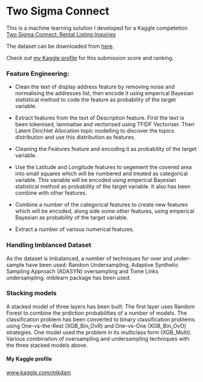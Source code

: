 # Two Sigma Connect
This is a machine learning solution I developed for a Kaggle competetion [Two Sigma Connect: Rental Listing Inquiries](https://www.kaggle.com/c/two-sigma-connect-rental-listing-inquiries)

The dataset can be downloaded from [here](https://www.kaggle.com/c/two-sigma-connect-rental-listing-inquiries/data).

Check out [my Kaggle profile](https://www.kaggle.com/mikdam/competitions) for this submission score and ranking.

### Feature Engineering:

* Clean the text of display address feature by removing noise and normalising the addresses list, then encode it using emperical Bayesian statistical method to code the feature as probability of the target variable.

* Extract features from the text of Description feature. First the text is been tokenised, lammatise and vectorised using TFIDF Vectoriser. Then Latent Dirichlet Allocation topic modelling to discover the topics distribution and use this distribution as features.

* Cleaning the Features feature and encoding it as probability of the target variable.

* Use the Latitude and Longitude features to segement the covered area into small squares which will be numbered and treated as categorical variable. This variable will be encoded using emperical Bayesian statistical method as probability of the target variable. It also has been combine with other features.

* Combine a number of the categorical  features to create new features which will be encoded, along side some other features, using emperical Bayesian as probability of the target variable.

* Extract a number of various numerical features.

### Handling Imblanced Dataset

As the dataset is imbalanced, a number of techniques for over and under-sample have been used: Random Undersampling,  Adaptive Synthetic Sampling Approach (ADASYN) oversampling and Tome Links undersampling. imblearn package has been used.

### Stacking models
A stacked model of three layers has been built. The  first layer uses Random Forest to combine the prdiction probabilities of a number of models. The classification problem has been converted to binary classification problems using One-vs-the-Rest (XGB_Bin_OvR) and One-vs-One (XGB_Bin_OvO) strategies. One model used the problem in its multiclass form (XGB_Multi). Various combination of oversampling and undersampling techniques with the three stacked models above.

#### My Kaggle profile
www.kaggle.com/mikdam
